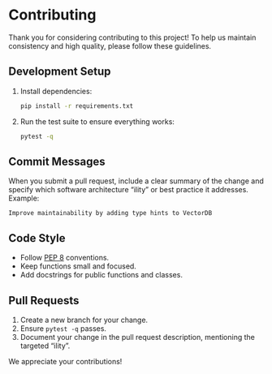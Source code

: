 # Contributing

Thank you for considering contributing to this project! To help us maintain consistency and high quality, please follow these guidelines.

## Development Setup

1. Install dependencies:
   ```bash
   pip install -r requirements.txt
   ```
2. Run the test suite to ensure everything works:
   ```bash
   pytest -q
   ```

## Commit Messages

When you submit a pull request, include a clear summary of the change and specify which software architecture “ility” or best practice it addresses. Example:

```
Improve maintainability by adding type hints to VectorDB
```

## Code Style

- Follow [PEP 8](https://peps.python.org/pep-0008/) conventions.
- Keep functions small and focused.
- Add docstrings for public functions and classes.

## Pull Requests

1. Create a new branch for your change.
2. Ensure `pytest -q` passes.
3. Document your change in the pull request description, mentioning the targeted “ility”.

We appreciate your contributions!
